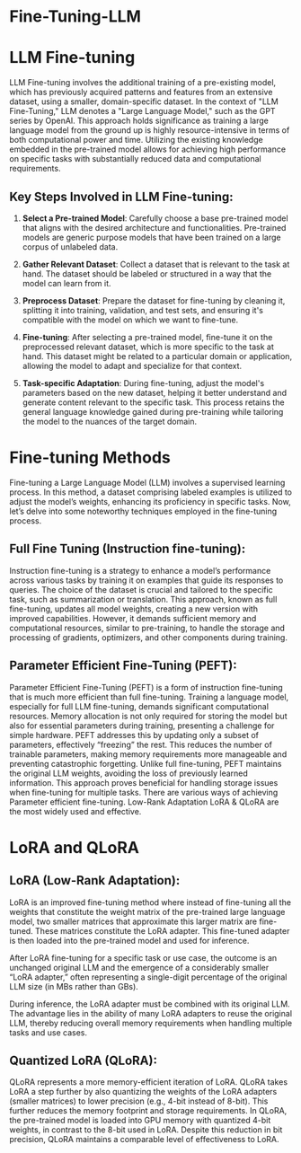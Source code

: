 # Fine-Tuning-LLM

# LLM Fine-tuning

LLM Fine-tuning involves the additional training of a pre-existing model, which has previously acquired patterns and features from an extensive dataset, using a smaller, domain-specific dataset. In the context of "LLM Fine-Tuning," LLM denotes a "Large Language Model," such as the GPT series by OpenAI. This approach holds significance as training a large language model from the ground up is highly resource-intensive in terms of both computational power and time. Utilizing the existing knowledge embedded in the pre-trained model allows for achieving high performance on specific tasks with substantially reduced data and computational requirements.

## Key Steps Involved in LLM Fine-tuning:

1. **Select a Pre-trained Model**: Carefully choose a base pre-trained model that aligns with the desired architecture and functionalities. Pre-trained models are generic purpose models that have been trained on a large corpus of unlabeled data.

2. **Gather Relevant Dataset**: Collect a dataset that is relevant to the task at hand. The dataset should be labeled or structured in a way that the model can learn from it.

3. **Preprocess Dataset**: Prepare the dataset for fine-tuning by cleaning it, splitting it into training, validation, and test sets, and ensuring it's compatible with the model on which we want to fine-tune.

4. **Fine-tuning**: After selecting a pre-trained model, fine-tune it on the preprocessed relevant dataset, which is more specific to the task at hand. This dataset might be related to a particular domain or application, allowing the model to adapt and specialize for that context.

5. **Task-specific Adaptation**: During fine-tuning, adjust the model's parameters based on the new dataset, helping it better understand and generate content relevant to the specific task. This process retains the general language knowledge gained during pre-training while tailoring the model to the nuances of the target domain.

# Fine-tuning Methods

Fine-tuning a Large Language Model (LLM) involves a supervised learning process. In this method, a dataset comprising labeled examples is utilized to adjust the model’s weights, enhancing its proficiency in specific tasks. Now, let’s delve into some noteworthy techniques employed in the fine-tuning process.

## Full Fine Tuning (Instruction fine-tuning):

Instruction fine-tuning is a strategy to enhance a model’s performance across various tasks by training it on examples that guide its responses to queries. The choice of the dataset is crucial and tailored to the specific task, such as summarization or translation. This approach, known as full fine-tuning, updates all model weights, creating a new version with improved capabilities. However, it demands sufficient memory and computational resources, similar to pre-training, to handle the storage and processing of gradients, optimizers, and other components during training.

## Parameter Efficient Fine-Tuning (PEFT):

Parameter Efficient Fine-Tuning (PEFT) is a form of instruction fine-tuning that is much more efficient than full fine-tuning. Training a language model, especially for full LLM fine-tuning, demands significant computational resources. Memory allocation is not only required for storing the model but also for essential parameters during training, presenting a challenge for simple hardware. PEFT addresses this by updating only a subset of parameters, effectively “freezing” the rest. This reduces the number of trainable parameters, making memory requirements more manageable and preventing catastrophic forgetting. Unlike full fine-tuning, PEFT maintains the original LLM weights, avoiding the loss of previously learned information. This approach proves beneficial for handling storage issues when fine-tuning for multiple tasks. There are various ways of achieving Parameter efficient fine-tuning. Low-Rank Adaptation LoRA & QLoRA are the most widely used and effective.

# LoRA and QLoRA

## LoRA (Low-Rank Adaptation):

LoRA is an improved fine-tuning method where instead of fine-tuning all the weights that constitute the weight matrix of the pre-trained large language model, two smaller matrices that approximate this larger matrix are fine-tuned. These matrices constitute the LoRA adapter. This fine-tuned adapter is then loaded into the pre-trained model and used for inference.

After LoRA fine-tuning for a specific task or use case, the outcome is an unchanged original LLM and the emergence of a considerably smaller “LoRA adapter,” often representing a single-digit percentage of the original LLM size (in MBs rather than GBs).

During inference, the LoRA adapter must be combined with its original LLM. The advantage lies in the ability of many LoRA adapters to reuse the original LLM, thereby reducing overall memory requirements when handling multiple tasks and use cases.

## Quantized LoRA (QLoRA):

QLoRA represents a more memory-efficient iteration of LoRA. QLoRA takes LoRA a step further by also quantizing the weights of the LoRA adapters (smaller matrices) to lower precision (e.g., 4-bit instead of 8-bit). This further reduces the memory footprint and storage requirements. In QLoRA, the pre-trained model is loaded into GPU memory with quantized 4-bit weights, in contrast to the 8-bit used in LoRA. Despite this reduction in bit precision, QLoRA maintains a comparable level of effectiveness to LoRA.


